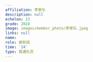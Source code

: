 ```yaml
---
affiliation: 李家乐
description: null
echelon: 23
grade: 2024
image: images/member_photo/李家乐.jpeg
links: null
name: 
role: 嵌软组
time: '24'
type: 普通队员
---
```

